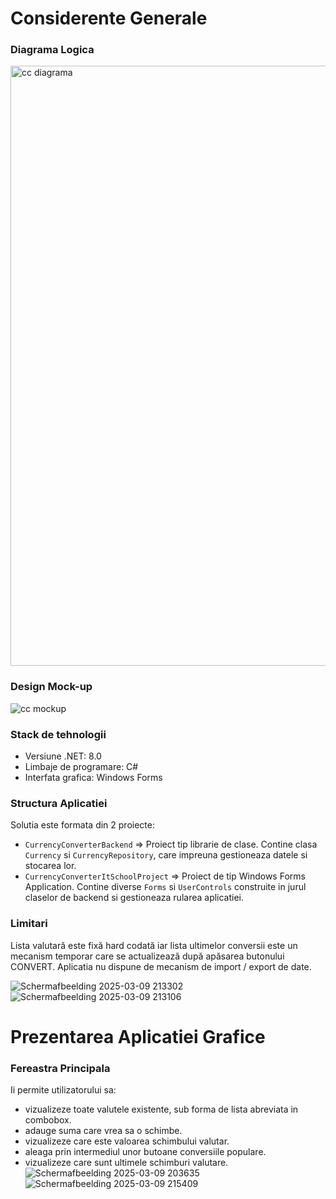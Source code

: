 # Considerente Generale #

### Diagrama Logica ###

<img width="960" alt="cc diagrama" src="https://github.com/user-attachments/assets/21a33b71-5b36-43df-9b3a-2a9418ab599d" />


### Design Mock-up ###

![cc mockup](https://github.com/user-attachments/assets/285f9395-e19f-4903-b079-6a3f9ed0d6a3)


### Stack de tehnologii ###
- Versiune .NET: 8.0
- Limbaje de programare: C#
- Interfata grafica: Windows Forms

### Structura Aplicatiei ###
Solutia este formata din 2 proiecte:
- `CurrencyConverterBackend` => Proiect tip librarie de clase. Contine clasa `Currency` si `CurrencyRepository`, care impreuna gestioneaza datele si stocarea lor.
- `CurrencyConverterItSchoolProject` => Proiect de tip Windows Forms Application. Contine diverse `Forms` si `UserControls` construite in jurul claselor de backend si gestioneaza rularea aplicatiei.

### Limitari ###
Lista valutară este fixă hard codată iar lista ultimelor conversii este un mecanism temporar care se actualizează după apăsarea butonului CONVERT. 
Aplicatia nu dispune de mecanism de import / export de date.


![Schermafbeelding 2025-03-09 213302](https://github.com/user-attachments/assets/71f0a419-58dd-4ed7-a943-088a71fa39b9)
![Schermafbeelding 2025-03-09 213106](https://github.com/user-attachments/assets/fdc4d0e1-9a5c-4559-991b-f48a371bf8cf)


# Prezentarea Aplicatiei Grafice #

### Fereastra Principala ###
Ii permite utilizatorului sa:
- vizualizeze toate valutele existente, sub forma de lista abreviata in combobox.
- adauge suma care vrea sa o schimbe.
- vizualizeze care este valoarea schimbului valutar.
- aleaga prin intermediul unor butoane conversiile populare.
- vizualizeze care sunt ultimele schimburi valutare.
![Schermafbeelding 2025-03-09 203635](https://github.com/user-attachments/assets/01081b70-1572-4cb1-bcfc-f31b92b074fa)
![Schermafbeelding 2025-03-09 215409](https://github.com/user-attachments/assets/19b18259-fa53-41d0-b4e5-7577c665c101)


